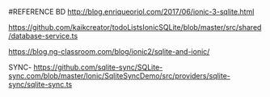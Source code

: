 
  #REFERENCE BD
  http://blog.enriqueoriol.com/2017/06/ionic-3-sqlite.html

  https://github.com/kaikcreator/todoListsIonicSQLite/blob/master/src/shared/database-service.ts

  https://blog.ng-classroom.com/blog/ionic2/sqlite-and-ionic/
  
  SYNC- https://github.com/sqlite-sync/SQLite-sync.com/blob/master/Ionic/SqliteSyncDemo/src/providers/sqlite-sync/sqlite-sync.ts
